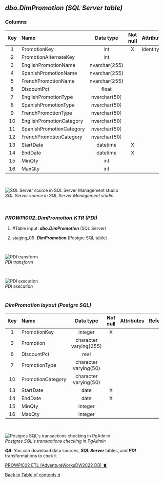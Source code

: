 ## **_dbo.DimPromotion (SQL Server table)_**  

### Columns  

| Key	| Name                     | Data type    | Not null | Attributes | References            | Description       |
| :-: | :----------------------- | :----------: | :------: | :--------- | :-------------------- | :---------------- |
| 1   | PromotionKey             | int          | X        | Identity   |                       | PK                |
| 2   | PromotionAlternateKey    | int          |          |            |                       | deprecated        |
| 3   | EnglishPromotionName     | nvarchar(255)|          |            |                       | Promotion         |
| 4   | SpanishPromotionName     | nvarchar(255)|          |            |                       | deprecated        |
| 5   | FrenchPromotionName      | nvarchar(255)|          |            |                       | deprecated        |
| 6   | DiscountPct              | float        |          |            |                       |                   |
| 7   | EnglishPromotionType     | nvarchar(50) |          |            |                       | PromotionType     |
| 8   | SpanishPromotionType	   | nvarchar(50) |          |            |                       | deprecated        |
| 9   | FrenchPromotionType      | nvarchar(50) |          |            |                       | deprecated        |
| 10  | EnglishPromotionCategory | nvarchar(50) |          |            |                       | PromotionCategory |
| 11  | SpanishPromotionCategory | nvarchar(50) |          |            |                       | deprecated        |
| 12  | FrenchPromotionCategory  | nvarchar(50) |          |            |                       | deprecated        |
| 13  | StartDate                | datetime     | X        |            |                       |                   |
| 14  | EndDate                  | datetime     | X        |            |                       |                   |
| 15  | MinQty                   | int          |          |            |                       |                   |
| 16  | MaxQty                   | int          |          |            |                       |                   |

   <p><br></p>  

![SQL Server source in SQL Server Management studio](https://i.imgur.com/OZ0NoVs.png)  
_SQL Server source in SQL Server Management studio_  

   <p><br></p>  

### **_PROWPI002\_DimPromotion.KTR (PDI)_**   
1. #Table input: **_dbo.DimPromotion_** (SQL Server)  
2. staging_09: **_DimPromotion_** (Postgre SQL table)
 
   <p><br></p>  

  ![PDI transform](https://i.imgur.com/jRO7coJ.png)  
  _PDI transform_  

  <p><br></p>  

  ![PDI execution](https://i.imgur.com/bU5fFw4.png)  
  _PDI execution_ 

### **_<p><br>DimPromotion layout (Postgre SQL)</p>_**  

| Key	| Name                     | Data type               | Not null | Attributes | References            | Description       |
| :-: | :----------------------- | :---------------------: | :------: | :--------- | :-------------------- | :---------------- |
| 1   | PromotionKey             | integer                 | X        |            |                       | PK                |
| 3   | Promotion                | character varying(255)  |          |            |                       |                   |
| 6   | DiscountPct              | real                    |          |            |                       |                   |
| 7   | PromotionType            | character varying(50)   |          |            |                       |                   |
| 10  | PromotionCategory        | character varying(50)   |          |            |                       |                   |
| 13  | StartDate                | date                    | X        |            |                       |                   |
| 14  | EndDate                  | date                    | X        |            |                       |                   |
| 15  | MinQty                   | integer                 |          |            |                       |                   |
| 16  | MaxQty                   | integer                 |          |            |                       |                   |
  
   <p><br></p>  
 
  ![Postgres SQL's transactions checking in PgAdmin](https://i.imgur.com/iFEcju8.png)  
  _Postgres SQL's transactions checking in PgAdmin_  

  **_QA_**: You can download data sources, **_SQL Server_** tables, and **_PDI_** transformations to chek it  

[PROWPI002 ETL (AdventureWorksDW2022 DB) :arrow_up:](prowpi002_etl_adventureworksdw2022_db.md)  

[Back to Table of contents :arrow_double_up:](../README.md)